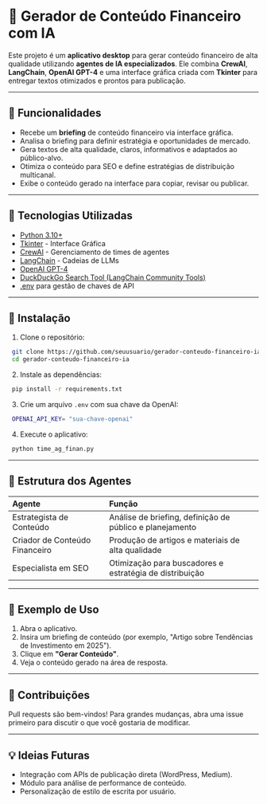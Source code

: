# 🧪 Gerador de Conteúdo Financeiro com IA

Este projeto é um **aplicativo desktop** para gerar conteúdo financeiro de alta qualidade utilizando **agentes de IA especializados**.
Ele combina **CrewAI**, **LangChain**, **OpenAI GPT-4** e uma interface gráfica criada com **Tkinter** para entregar textos otimizados e prontos para publicação.

---

## 🔹 Funcionalidades
- Recebe um **briefing** de conteúdo financeiro via interface gráfica.
- Analisa o briefing para definir estratégia e oportunidades de mercado.
- Gera textos de alta qualidade, claros, informativos e adaptados ao público-alvo.
- Otimiza o conteúdo para SEO e define estratégias de distribuição multicanal.
- Exibe o conteúdo gerado na interface para copiar, revisar ou publicar.

---

## 🔹 Tecnologias Utilizadas
- [Python 3.10+](https://www.python.org/)
- [Tkinter](https://docs.python.org/3/library/tkinter.html) - Interface Gráfica
- [CrewAI](https://docs.crewai.com/) - Gerenciamento de times de agentes
- [LangChain](https://www.langchain.com/) - Cadeias de LLMs
- [OpenAI GPT-4](https://platform.openai.com/docs/models/gpt-4)
- [DuckDuckGo Search Tool (LangChain Community Tools)](https://python.langchain.com/docs/integrations/tools/ddg_search)
- [.env](https://pypi.org/project/python-dotenv/) para gestão de chaves de API

---

## 🔹 Instalação

1. Clone o repositório:
```bash
 git clone https://github.com/seuusuario/gerador-conteudo-financeiro-ia.git
 cd gerador-conteudo-financeiro-ia
```

2. Instale as dependências:
```bash
 pip install -r requirements.txt
```

3. Crie um arquivo `.env` com sua chave da OpenAI:
```bash
 OPENAI_API_KEY= "sua-chave-openai"
```

4. Execute o aplicativo:
```bash
 python time_ag_finan.py
```

---

## 🔹 Estrutura dos Agentes
| Agente | Função |
|:------|:---------------------------------------------------------|
| Estrategista de Conteúdo | Análise de briefing, definição de público e planejamento |
| Criador de Conteúdo Financeiro | Produção de artigos e materiais de alta qualidade |
| Especialista em SEO | Otimização para buscadores e estratégia de distribuição |


---

## 🔹 Exemplo de Uso
1. Abra o aplicativo.
2. Insira um briefing de conteúdo (por exemplo, "Artigo sobre Tendências de Investimento em 2025").
3. Clique em **"Gerar Conteúdo"**.
4. Veja o conteúdo gerado na área de resposta.

---

## 💬 Contribuições
Pull requests são bem-vindos! Para grandes mudanças, abra uma issue primeiro para discutir o que você gostaria de modificar.

---

## 💡 Ideias Futuras
- Integração com APIs de publicação direta (WordPress, Medium).
- Módulo para análise de performance de conteúdo.
- Personalização de estilo de escrita por usuário.


